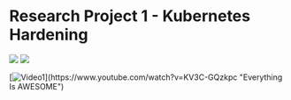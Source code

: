 # Research Project 1 - Kubernetes Hardening
![](https://raw.githubusercontent.com/husseinahmed-dev/Research-Project-1-Kubernetes-Hardening/main/Kubernetes%20Cluster%20Architecture.png?token=GHSAT0AAAAAAB3NCDDOG6IY4BNZAPXRYKQCY5UVAIQ)
![](https://raw.githubusercontent.com/husseinahmed-dev/Research-Project-1-Kubernetes-Hardening/main/Figures/Red-Hat-Openshift-Final.png)

[![Video1]([http://i.imgur.com/Ot5DWAW.png](https://raw.githubusercontent.com/husseinahmed-dev/Research-Project-1-Kubernetes-Hardening/main/Figures/Video1.jpg))](https://www.youtube.com/watch?v=KV3C-GQzkpc "Everything Is AWESOME")
